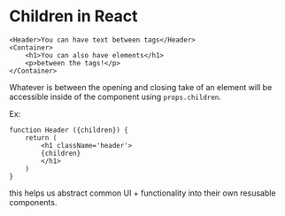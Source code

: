 # Children in React

```JS
<Header>You can have text between tags</Header>
<Container>
    <h1>You can also have elements</h1>
    <p>between the tags!</p>
</Container>
```

Whatever is between the opening and closing take of an element will be accessible inside of the component using `props.children`.

Ex:

```JS
function Header ({children}) {
    return (
        <h1 className='header'>
        {children}
        </h1>
    )
}
```

this helps us abstract common UI + functionality into their own resusable components.
